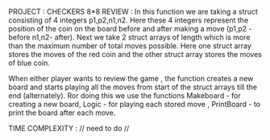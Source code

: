PROJECT : CHECKERS 8*8
REVIEW :
In this function we are taking a struct consisting of 4 integers p1,p2,n1,n2. Here these 4 integers
represent the position of the coin on the board before and after making a move 
(p1,p2 - before n1,n2- after). Next we take 2 struct arrays of length which is more than the maximum
number of total moves possible. Here one struct array stores the moves of the red coin and the other 
struct array stores the moves of blue coin.

When either player wants to review the game , the function creates a new board and starts playing all 
the moves from start of the struct arrays till the end (alternately). Ror doing this we use the functions 
Makeboard - for creating a new board, Logic - for playing each stored move , PrintBoard - to print the board
after each move.

TIME COMPLEXITY :
 // need to do //
